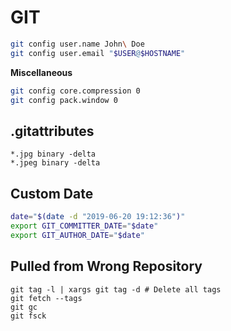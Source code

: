 # GIT

```bash
git config user.name John\ Doe
git config user.email "$USER@$HOSTNAME"
```

**Miscellaneous**

```bash
git config core.compression 0
git config pack.window 0
```

## .gitattributes

```
*.jpg binary -delta
*.jpeg binary -delta
```

## Custom Date

```bash
date="$(date -d "2019-06-20 19:12:36")"
export GIT_COMMITTER_DATE="$date"
export GIT_AUTHOR_DATE="$date"
```

## Pulled from Wrong Repository

```
git tag -l | xargs git tag -d # Delete all tags
git fetch --tags
git gc
git fsck
```
